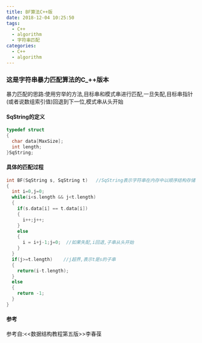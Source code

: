 ```yaml
---
title: BF算法C++版
date: 2018-12-04 10:25:50
tags:
  - C++
  - algorithm
  - 字符串匹配
categories:
  - C++
  - algorithm 
---
```

### 这是字符串暴力匹配算法的C_++版本
暴力匹配的思路:使用穷举的方法,目标串和模式串进行匹配,一旦失配,目标串指针(或者说数组索引值)回退到下一位,模式串从头开始

#### SqString的定义
```C++
typedef struct
{
  char data[MaxSize];
  int length;
}SqString;
```
#### 具体的匹配过程
```C++
int BF(SqString s, SqString t)   //SqString表示字符串在内存中以顺序结构存储
{
  int i=0,j=0;
  while(i<s.length && j<t.length) 
  {
    if(s.data[i] == t.data[i])
    {
      i++;j++;
    } 
    else
    {
      i = i+j-1;j=0;  //如果失配,i回退,子串从头开始
    }
  }
  if(j>=t.length)    //j超界,表示t是s的子串
  {
    return(i-t.length);
  }
  else
  {
    return -1;
  }
}

```

#### 参考
参考自:<<数据结构教程第五版>>李春葆


